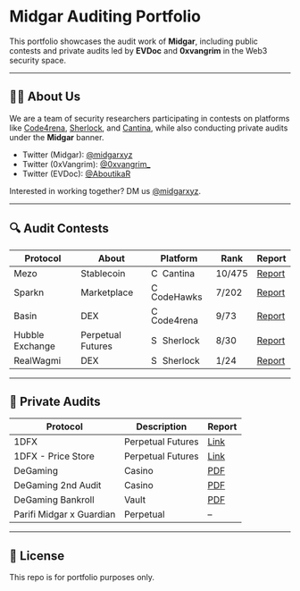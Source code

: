 # Midgar Auditing Portfolio

This portfolio showcases the audit work of **Midgar**, including public contests and private audits led by **EVDoc** and **0xvangrim** in the Web3 security space.


---

## 🧑‍💻 About Us

We are a team of security researchers participating in contests on platforms like [Code4rena](https://code4rena.com), [Sherlock](https://sherlock.xyz), and [Cantina](https://cantina.xyz), while also conducting private audits under the **Midgar** banner.

- Twitter (Midgar): [@midgarxyz](https://x.com/midgarxyz)  
- Twitter (0xVangrim): [@0xvangrim_](https://x.com/0xvangrim_) 
- Twitter (EVDoc): [@AboutikaR](https://x.com/AboutikaR)  

Interested in working together? DM us [@midgarxyz](https://x.com/midgarxyz).

---

## 🔍 Audit Contests

| Protocol | About | Platform | Rank | Report |
|----------|-------|----------|--------|--------|
| Mezo     | Stablecoin | <img src="https://cantina.xyz/favicon.ico" alt="Cantina" width="16"/> Cantina | 10/475 | [Report](https://cantina.xyz/competitions/e757364c-1f68-4ec5-94f6-c6b3c2e80c6d) |
| Sparkn    | Marketplace     | <img src="https://codehawks.cyfrin.io/favicon.ico" alt="CodeHawks" width="16"/> CodeHawks | 7/202      | [Report](https://codehawks.cyfrin.io/c/2023-08-sparkn)      |
| Basin    | DEX     | <img src="https://code4rena.com/images/c4-logo-icon.svg" alt="C4" width="16"/> Code4rena | 9/73      | [Report](https://code4rena.com/reports/2023-07-basin)      |
| Hubble Exchange    | Perpetual Futures     | <img src="favicons/sherlock.ico" alt="Sherlock" width="16"/> Sherlock | 8/30      | [Report](https://audits.sherlock.xyz/contests/72/report)      |
| RealWagmi    | DEX    | <img src="favicons/sherlock.ico" alt="Sherlock" width="16"/> Sherlock | 1/24     | [Report](https://audits.sherlock.xyz/contests/88/report)      |

---

## 🔐 Private Audits

| Protocol                   | Description | Report |
|----------------------------|-------------|--------|
| 1DFX                       | Perpetual Futures   | [Link](https://github.com/midgar-audits/public-audits/tree/main/audit-reports/1dfx) |
| 1DFX - Price Store         | Perpetual Futures  | [Link](https://github.com/midgar-audits/public-audits/tree/main/audit-reports/1dfx) |
| DeGaming                  | Casino      | [PDF](https://github.com/midgar-audits/public-audits/blob/main/audit-reports/degaming/Degaming_Security_Audit_v.1.0.pdf) |
| DeGaming 2nd Audit        | Casino      | [PDF](https://github.com/midgar-audits/public-audits/blob/main/audit-reports/degaming/Degaming%20Platform%202nd%20Security%20Audit%20v.1.0.pdf) |
| DeGaming Bankroll         | Vault       | [PDF](https://github.com/midgar-audits/public-audits/blob/main/audit-reports/degaming/Bankroll%20Contracts%20Security%20Audit%20v.1.1.pdf) |
| Parifi Midgar x Guardian | Perpetual   | –      |

---

## 📌 License

This repo is for portfolio purposes only.
